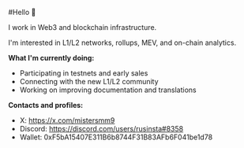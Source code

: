 #Hello 👋

I work in Web3 and blockchain infrastructure.

I'm interested in L1/L2 networks, rollups, MEV, and on-chain analytics.

**What I'm currently doing:**
- Participating in testnets and early sales
- Connecting with the new L1/L2 community
- Working on improving documentation and translations

**Contacts and profiles:**
- X: https://x.com/mistersmm9
- Discord: https://discord.com/users/rusinsta#8358
- Wallet: 0xF5bA15407E311B6b8744F31B83AFb6F041be1d78
